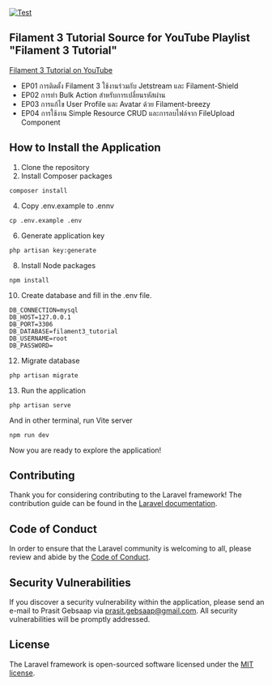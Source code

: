 [![Test](https://github.com/mycoding-academy/filament3-tutorial/actions/workflows/laravel.yml/badge.svg)](https://github.com/mycoding-academy/filament3-tutorial/actions/workflows/laravel.yml)

## Filament 3 Tutorial Source for YouTube Playlist "Filament 3 Tutorial"
[Filament 3 Tutorial on YouTube](https://www.youtube.com/playlist?list=PLt4COWeYegICDpqiZrlQ9L63R3JXSuWgd)
- EP01 การติดตั้ง Filament 3 ใช้งานร่วมกับ Jetstream และ Filament-Shield
- EP02 การทำ Bulk Action สำหรับการเปลี่ยนรหัสผ่าน
- EP03 การแก้ไข User Profile และ Avatar ด้วย Filament-breezy
- EP04 การใช้งาน Simple Resource CRUD และการลบไฟล์จาก FileUpload Component

## How to Install the Application
1. Clone the repository
2. Install Composer packages
```
composer install
```
4. Copy .env.example to .ennv
```
cp .env.example .env
```
6. Generate application key
```
php artisan key:generate
```
8. Install Node packages
```
npm install
```
10. Create database and fill in the .env file.
```
DB_CONNECTION=mysql
DB_HOST=127.0.0.1
DB_PORT=3306
DB_DATABASE=filament3_tutorial
DB_USERNAME=root
DB_PASSWORD=
```
12. Migrate database
```
php artisan migrate
```
13. Run the application
```
php artisan serve
```
And in other terminal, run Vite server
```
npm run dev
```
Now you are ready to explore the application!

## Contributing

Thank you for considering contributing to the Laravel framework! The contribution guide can be found in the [Laravel documentation](https://laravel.com/docs/contributions).

## Code of Conduct

In order to ensure that the Laravel community is welcoming to all, please review and abide by the [Code of Conduct](https://laravel.com/docs/contributions#code-of-conduct).

## Security Vulnerabilities

If you discover a security vulnerability within the application, please send an e-mail to Prasit Gebsaap via [prasit.gebsaap@gmail.com](mailto:prasit.gebsaap@gmail.com). All security vulnerabilities will be promptly addressed.

## License

The Laravel framework is open-sourced software licensed under the [MIT license](https://opensource.org/licenses/MIT).
